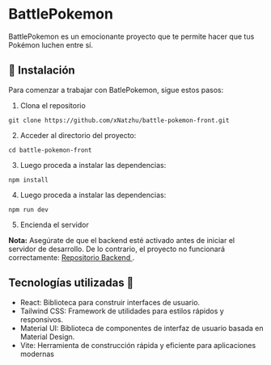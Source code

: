 # BattlePokemon

BattlePokemon es un emocionante proyecto que te permite hacer que tus Pokémon luchen entre sí.

## 🚀 Instalación

Para comenzar a trabajar con BatlePokemon, sigue estos pasos:

1. Clona el repositorio
```
git clone https://github.com/xNatzhu/battle-pokemon-front.git
```

2. Acceder al directorio del proyecto:
```
cd battle-pokemon-front
```
3. Luego proceda a instalar las dependencias:
```
npm install
```

4. Luego proceda a instalar las dependencias:
```
npm run dev
```

5. Encienda el servidor

**Nota:** Asegúrate de que el backend esté activado antes de iniciar el servidor de desarrollo. De lo contrario, el proyecto no funcionará correctamente: 
[Repositorio Backend ](https://github.com/xNatzhu/battle-pokemon-backend/tree/main).

## Tecnologías utilizadas 🔨

- React: Biblioteca para construir interfaces de usuario.
- Tailwind CSS: Framework de utilidades para estilos rápidos y responsivos.
- Material UI: Biblioteca de componentes de interfaz de usuario basada en Material Design.
- Vite: Herramienta de construcción rápida y eficiente para aplicaciones modernas





